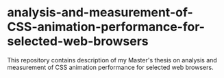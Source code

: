 # analysis-and-measurement-of-CSS-animation-performance-for-selected-web-browsers
This repository contains description of my Master's thesis on analysis and measurement of CSS animation performance for selected web browsers.
